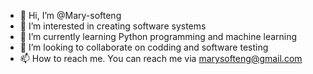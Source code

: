 - 👋 Hi, I’m @Mary-softeng
- 👀 I’m interested in creating software systems
- 🌱 I’m currently learning Python programming and machine learning
- 💞️ I’m looking to collaborate on codding and software testing
- 📫 How to reach me. You can reach me via marysofteng@gmail.com 

<!---
Mary-softeng/Mary-softeng is a ✨ special ✨ repository because its `README.md` (this file) appears on your GitHub profile.
You can click the Preview link to take a look at your changes.
--->
